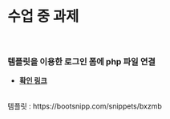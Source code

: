 # 수업 중 과제
<br>

### 템플릿을 이용한 로그인 폼에 php 파일 연결
- **[확인 링크](http://sugh002.dothome.co.kr/login.html)**


<br>
템플릿 : https://bootsnipp.com/snippets/bxzmb